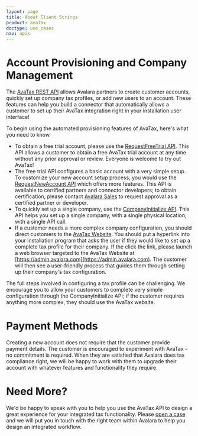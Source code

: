 ```yaml
---
layout: page
title: About Client Strings
product: avaTax
doctype: use_cases
nav: apis
---
```


# Account Provisioning and Company Management

The [AvaTax REST API](/api-reference/avatax/rest/v2/) allows Avalara partners to create customer accounts, quickly set up company tax profiles, or add new users to an account.  These features can help you build a connector that automatically allows a customer to set up their AvaTax integration right in your installation user interface!

To begin using the automated provisioning features of AvaTax, here's what you need to know.

* To obtain a free trial account, please use the [RequestFreeTrial API](/api-reference/avatax/rest/v2/methods/Free/RequestFreeTrial/).  This API allows a customer to obtain a free AvaTax trial account at any time without any prior approval or review.  Everyone is welcome to try out AvaTax!
* The free trial API configures a basic account with a very simple setup.  To customize your new account setup process, you would use the [RequestNewAccount API](/api-reference/avatax/rest/v2/methods/Onboarding/RequestNewAccount/) which offers more features.  This API is available to certified partners and connector developers; to obtain certification, please contact [Avalara Sales](https://www.avalara.com/get-started/) to request approval as a certified partner or developer.
* To quickly set up a single company, use the [CompanyInitialize API](/api-reference/avatax/rest/v2/methods/Companies/CompanyInitialize/).  This API helps you set up a single company, with a single physical location, with a single API call.  
* If a customer needs a more complex company configuration, you should direct customers to the [AvaTax Website](https://admin.avalara.com).  You should put a hyperlink into your installation program that asks the user if they would like to set up a complete tax profile for their company.  If the click the link, please launch a web browser targeted to the AvaTax Website at [https://admin.avalara.com](https://admin.avalara.com).  The customer will then see a user-friendly process that guides them through setting up their company's tax configuration.

The full steps involved in configuring a tax profile can be challenging.  We encourage you to allow your customers to complete very simple configuration through the CompanyInitialize API; if the customer requires anything more complex, they should use the AvaTax website.

# Payment Methods

Creating a new account does not require that the customer provide payment details.  The customer is encouraged to experiment with AvaTax - no commitment is required.  When they are satisfied that Avalara does tax compliance right, we will be happy to work with them to upgrade their account with whatever features and functionality they require.

# Need More?

We'd be happy to speak with you to help you use the AvaTax API to design a great experience for your integrated tax functionality.  Please [open a case](https://help.avalara.com/Directory/Contact_Us/Submit_a_Case) and we will put you in touch with the right team within Avalara to help you design an integrated workflow.
